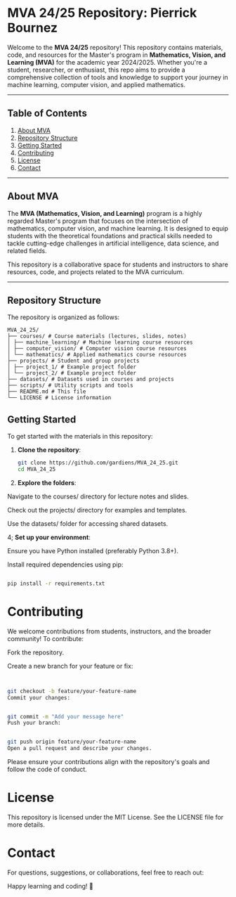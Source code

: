 # MVA 24/25 Repository: Pierrick Bournez

Welcome to the **MVA 24/25** repository! This repository contains materials, code, and resources for the Master's program in **Mathematics, Vision, and Learning (MVA)** for the academic year 2024/2025. Whether you're a student, researcher, or enthusiast, this repo aims to provide a comprehensive collection of tools and knowledge to support your journey in machine learning, computer vision, and applied mathematics.

---

## Table of Contents

1. [About MVA](#about-mva)
2. [Repository Structure](#repository-structure)
3. [Getting Started](#getting-started)
4. [Contributing](#contributing)
5. [License](#license)
6. [Contact](#contact)

---

## About MVA

The **MVA (Mathematics, Vision, and Learning)** program is a highly regarded Master's program that focuses on the intersection of mathematics, computer vision, and machine learning. It is designed to equip students with the theoretical foundations and practical skills needed to tackle cutting-edge challenges in artificial intelligence, data science, and related fields.

This repository is a collaborative space for students and instructors to share resources, code, and projects related to the MVA curriculum.

---

## Repository Structure

The repository is organized as follows:
```
MVA_24_25/
├── courses/ # Course materials (lectures, slides, notes)
│ ├── machine_learning/ # Machine learning course resources
│ ├── computer_vision/ # Computer vision course resources
│ └── mathematics/ # Applied mathematics course resources
├── projects/ # Student and group projects
│ ├── project_1/ # Example project folder
│ └── project_2/ # Example project folder
├── datasets/ # Datasets used in courses and projects
├── scripts/ # Utility scripts and tools
├── README.md # This file
└── LICENSE # License information
```

## Getting Started

To get started with the materials in this repository:

1. **Clone the repository**:
   ```bash
   git clone https://github.com/gardiens/MVA_24_25.git
   cd MVA_24_25
2. **Explore the folders**:

Navigate to the courses/ directory for lecture notes and slides.


Check out the projects/ directory for examples and templates.

Use the datasets/ folder for accessing shared datasets.

4; **Set up your environment**:

Ensure you have Python installed (preferably Python 3.8+).

Install required dependencies using pip:

```bash

pip install -r requirements.txt
```

# Contributing
We welcome contributions from students, instructors, and the broader community! To contribute:

Fork the repository.

Create a new branch for your feature or fix:

```bash


git checkout -b feature/your-feature-name
Commit your changes:
```
```bash

git commit -m "Add your message here"
Push your branch:
```
```bash

git push origin feature/your-feature-name
Open a pull request and describe your changes.
```
Please ensure your contributions align with the repository's goals and follow the code of conduct.

# License
This repository is licensed under the MIT License. See the LICENSE file for more details.

# Contact
For questions, suggestions, or collaborations, feel free to reach out:

Happy learning and coding! 🚀

